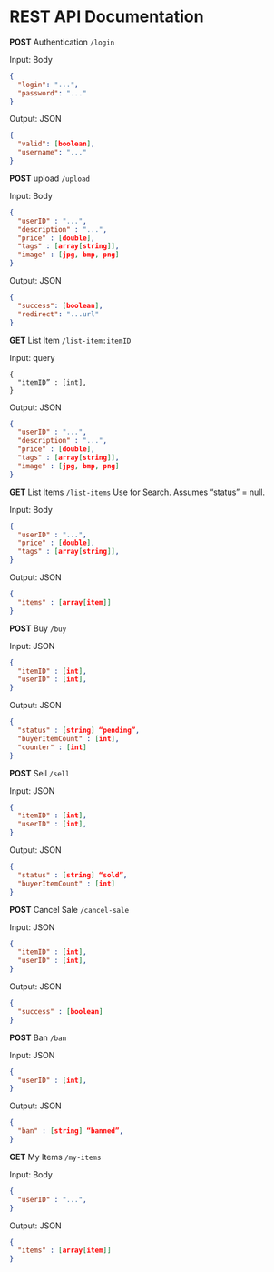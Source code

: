 # REST API Documentation

**POST** Authentication
`/login`

Input: Body
```json
{
  "login": "...",
  "password": "..."
}
```

Output: JSON
```json
{
  "valid": [boolean],
  "username": "..."
}
```

**POST** upload
`/upload`

Input: Body
```json
{
  "userID" : "...",
  "description" : "...",
  "price" : [double],
  "tags" : [array[string]],
  "image" : [jpg, bmp, png]
}
```

Output: JSON
```json
{
  "success": [boolean],
  "redirect": "...url"
}
```

**GET** List Item
`/list-item:itemID`

Input: query

```
{
  "itemID” : [int],
}
```

Output: JSON
```json
{
  "userID" : "...",
  "description" : "...",
  "price" : [double],
  "tags" : [array[string]],
  "image" : [jpg, bmp, png]
}
```

**GET** List Items
`/list-items`
Use for Search. Assumes “status” = null.

Input: Body
```json
{
  "userID" : "...",
  "price" : [double],
  "tags" : [array[string]],
}
```

Output: JSON
```json
{
  "items" : [array[item]]
}
```

**POST** Buy
`/buy`

Input: JSON
```json
{
  "itemID" : [int],
  "userID" : [int],
}
```

Output: JSON
```json
{
  "status" : [string] “pending”,
  "buyerItemCount" : [int],
  "counter" : [int]
}
```

**POST** Sell
`/sell`

Input: JSON
```json
{
  "itemID" : [int],
  "userID" : [int],
}
```

Output: JSON
```json
{
  "status" : [string] “sold”,
  "buyerItemCount" : [int]
}
```

**POST** Cancel Sale
`/cancel-sale`

Input: JSON
```json
{
  "itemID" : [int],
  "userID" : [int],
}
```

Output: JSON
```json
{
  "success" : [boolean]
}
```

**POST** Ban
`/ban`

Input: JSON
```json
{
  "userID" : [int],
}
```

Output: JSON
```json
{
  "ban" : [string] “banned”,
}
```

**GET** My Items
`/my-items`

Input: Body
```json
{
  "userID" : "...",
}
```

Output: JSON
```json
{
  "items" : [array[item]]
}
```
